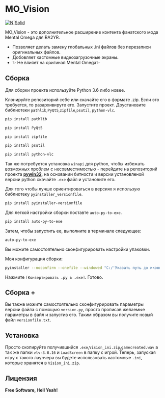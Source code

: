 # MO_Vision

[![N|Solid](https://i.ibb.co/yFBZZqJ/mo.gif)](http://mentalomega.com/)

MO_Vision - это дополнительное расширение контента фанатского мода Mental Omega для RA2YR.

- Позволяет делать замену глобальных .ini файлов без перезаписи оригинальных файлов.
- Добовляет кастомные видеозагрузочные экраны.
- ✨  Не влияет  на оригинал  Mental Omega✨

## Сборка

Для сборки проекта используйте Python 3.6 либо новее.

Клонируйте репозиторий себе или скачайте его в формате .zip. 
Если это требуется, то разархивируте его. 
Запустите проект.
Доустановите библиотеки `pathlib`,`PyQt5`,`zipfile`,`psutil`, `python-vlc`.

```sh
pip install pathlib
```
```sh
pip install PyQt5
```
```sh
pip install zipfile
```
```sh
pip install psutil
```
```sh
pip install python-vlc
```
Так же потребуется установка `winapi` для python, чтобы избежать возможных проблем с несовместимостью - перейдите на репозиторий проекта **[pywin32](https://github.com/mhammond/pywin32)**, на основании битности и версии установленой версии python скачайте `.exe` файл и установите его.

Для того чтобы лучше ориентироваться в версиях я использую библиотеку `pyinstaller_versionfile`.

```sh
pip install pyinstaller-versionfile
```

Для легкой настройки сборки поставте `auto-py-to-exe`.

```sh
pip install auto-py-to-exe
```
Затем, чтобы запустить ее, выполните в терминале следующее:

```sh
auto-py-to-exe
```
Вы можите самостоятельно сконфигурировать настройки упаковки.

Моя конфигурация сборки:

```sh
pyinstaller --noconfirm --onefile --windowed "C:/'Указать путь до иконки'/vision.ico" --name "MO Vision" --version-file "C:/'Указать путь до файла-конфигуратора'/versionfile.txt" "C:/'Указать путь до скрипта'/main.py"
```
Нажмите `[Конвертировать .py в .exe]`. Готово.

## Сборка +

Вы также можите самостоятельно сконфигурировать параметры версии файла с помощью `version.py`, просто прописав желаемые параметры в файл и запустив его. Таким образом вы получите новый файл `versionfile.txt`.

## Установка

Просто скопируйте получившийся `.exe`,`Vision_ini.zip`,`gamecreated.wav` а так же папки `vlv-3.0.16` и `LoadScreen` в папку с игрой. Теперь, запуская игру с такого лаунчера вы будете использовать кастомные `.ini`, которые хранятся в `Vision_ini.zip`.

## Лицензия

**Free Software, Hell Yeah!**